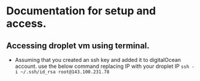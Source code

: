 # Documentation for setup and access.

## Accessing droplet vm using terminal.
 - Assuming that you created an ssh key and added it to digitalOcean account. use the below command replacing IP with your droplet IP
 ```ssh -i ~/.ssh/id_rsa root@143.100.231.78```